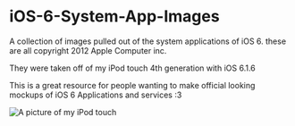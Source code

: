 # iOS-6-System-App-Images
A collection of images pulled out of the system applications of iOS 6. these are all copyright 2012 Apple Computer inc.


They were taken off of my iPod touch 4th generation with iOS 6.1.6

This is a great resource for people wanting to make official looking mockups of iOS 6 Applications and services :3 


![A picture of my iPod touch](myipod.PNG)
